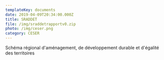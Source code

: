 ```yaml
---
templateKey: documents
date: 2019-04-09T20:34:00.000Z
title: SRADDET
file: /img/sraddetrapportv0.zip
photo: /img/ceser.png
category: CESER
---
```

Schéma régional d'aménagement, de développement durable et d'égalité des territoires